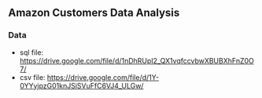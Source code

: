 ## Amazon Customers Data Analysis

### Data

- sql file: https://drive.google.com/file/d/1nDhRUpI2_QX1vqfccvbwXBUBXhFnZ0O7/
- csv file: https://drive.google.com/file/d/1Y-0YYyjpzG01knJSiSVuFfC6VJ4_ULGw/

